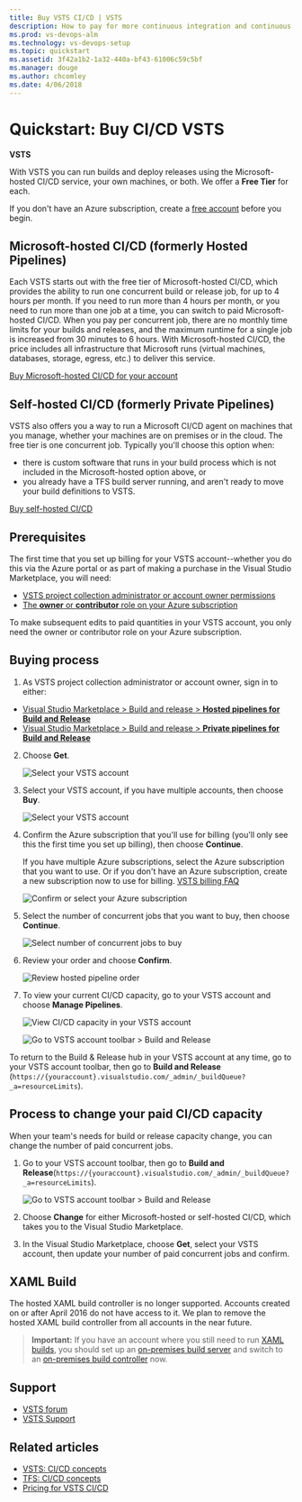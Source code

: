 ```yaml
---
title: Buy VSTS CI/CD | VSTS
description: How to pay for more continuous integration and continuous delivery (CI/CD) concurrency using VSTS (Visual Studio Online, VSO, VSTS)
ms.prod: vs-devops-alm
ms.technology: vs-devops-setup
ms.topic: quickstart
ms.assetid: 3f42a1b2-1a32-440a-bf43-61006c59c5bf
ms.manager: douge
ms.author: chcomley
ms.date: 4/06/2018
---
```

[//]: # (monikerRange: 'vsts')

# Quickstart: Buy CI/CD VSTS

**VSTS**

With VSTS you can run builds and deploy releases using the Microsoft-hosted CI/CD service, your own machines, or both. 
We offer a **Free Tier** for each.

If you don't have an Azure subscription, create a [free account](https://azure.microsoft.com/en-us/free/?WT.mc_id=A261C142F) before you begin.

## Microsoft-hosted CI/CD (formerly Hosted Pipelines)

Each VSTS starts out with the free tier of Microsoft-hosted CI/CD, which provides the ability to run one concurrent build or release job, for up to 4 hours per month. If you need to run more than 4 hours per month, or you need to run more than one job at a time, you can switch to paid Microsoft-hosted CI/CD. When you pay per concurrent job, there are no monthly time limits for your builds and releases, and the maximum runtime for a single job is increased from 30 minutes to 6 hours. With Microsoft-hosted CI/CD, the price includes all infrastructure that Microsoft runs (virtual machines, databases, storage, egress, etc.) to deliver this service.

[Buy Microsoft-hosted CI/CD for your account](https://marketplace.visualstudio.com/items?itemName=ms.build-release-hosted-pipelines)

## Self-hosted CI/CD (formerly Private Pipelines)

VSTS also offers you a way to run a Microsoft CI/CD agent on machines that you manage, whether your machines are on premises or in the cloud. The free tier is one concurrent job.
Typically you'll choose this option when:

* there is custom software that runs in your build process which is not included in the Microsoft-hosted option above, or
* you already have a TFS build server running, and aren't ready to move your build definitions to VSTS.

[Buy self-hosted CI/CD](https://marketplace.visualstudio.com/items?itemName=ms.build-release-private-pipelines)

<a name="buy-build-release"></a>

## Prerequisites

The first time that you set up billing for your VSTS account--whether you do this via the Azure portal or as part of making a purchase in the Visual Studio Marketplace, you will need:

* [VSTS project collection administrator or account owner permissions](vsts-billing-faq.md#find-owner)
* [The **owner** or **contributor** role on your Azure subscription](add-backup-billing-managers.md)

To make subsequent edits to paid quantities in your VSTS account, you only need the owner or contributor role on your Azure subscription.

## Buying process

1. As VSTS project collection administrator or account owner, sign in to either:

 * [Visual Studio Marketplace > Build and release > **Hosted pipelines for Build and Release**](https://marketplace.visualstudio.com/items?itemName=ms.build-release-hosted-pipelines)
 * [Visual Studio Marketplace > Build and release > **Private pipelines for Build and Release**](https://marketplace.visualstudio.com/items?itemName=ms.build-release-private-pipelines)

2. Choose **Get**.

    ![Select your VSTS account](_img/get-more-build-load-testing/buy-hosted-build-release-pipelines.png)

3. Select your VSTS account, if you have multiple accounts, then choose **Buy**.

    ![Select your VSTS account](_img/get-more-build-load-testing/select-team-services-account.png)

4. Confirm the Azure subscription that you'll use for billing (you'll only see this the first time you set up billing), then choose **Continue**.

    If you have multiple Azure subscriptions,
  select the Azure subscription that you want to use.
  Or if you don't have an Azure subscription,
  create a new subscription now to use for billing.
  [VSTS billing FAQ](vsts-billing-faq.md)

    ![Confirm or select your Azure subscription](_img/get-more-build-load-testing/select-azure-subscription.png)

5. Select the number of concurrent jobs that you want to buy, then choose **Continue**.

    ![Select number of concurrent jobs to buy](_img/get-more-build-load-testing/select-number-hosted-pipelines.png)

6. Review your order and choose **Confirm**.

    ![Review hosted pipeline order](_img/get-more-build-load-testing/review-confirm-order.png)

7. To view your current CI/CD capacity, go to your VSTS account and  choose **Manage Pipelines**.

    ![View CI/CD capacity in your VSTS account](_img/get-more-build-load-testing/confirm-hosted-pipeline-purchase.png)

     ![Go to VSTS account toolbar > Build and Release](_img/get-more-build-load-testing/manage-pipelines-team-services.png)

  To return to the Build & Release hub in
  your VSTS account at any time,
  go to your VSTS account toolbar,
  then go to **Build and Release**
  (```https://{youraccount}.visualstudio.com/_admin/_buildQueue?_a=resourceLimits```).

<a name="change-paid-pipelines"></a>

## Process to change your paid CI/CD capacity

When your team's needs for build or release capacity change, you can change the number of paid concurrent jobs.

1. Go to your VSTS account toolbar, then go to **Build and Release**(```https://{youraccount}.visualstudio.com/_admin/_buildQueue?_a=resourceLimits```).

    ![Go to VSTS account toolbar > Build and Release](_img/get-more-build-load-testing/manage-pipelines-team-services.png)

2. Choose **Change** for either Microsoft-hosted or self-hosted CI/CD, which takes you to the Visual Studio Marketplace.

3. In the Visual Studio Marketplace, choose **Get**, select your VSTS account, then update your number of paid concurrent jobs and confirm.

## XAML Build
The hosted XAML build controller is no longer supported.
  Accounts created on or after April 2016 do not have access to it.
  We plan to remove the hosted XAML build controller from all accounts in the near future.

  > **Important:** If you have an account where you still need to run [XAML builds](https://msdn.microsoft.com/en-us/library/ms181709%28v=vs.120%29.aspx),
  > you should set up an [on-premises build server](https://msdn.microsoft.com/en-us/library/ms252495%28v=vs.120%29.aspx)
  > and switch to an [on-premises build controller](https://msdn.microsoft.com/en-us/library/ee330987%28v=vs.120%29.aspx) now.

## Support

* [VSTS forum](https://social.msdn.microsoft.com/Forums/en-us/home?forum=TFService)
* [VSTS Support](https://www.visualstudio.com/team-services/support)

## Related articles

* [VSTS: CI/CD concepts](../build-release/concepts/licensing/concurrent-pipelines-ts.md)
* [TFS: CI/CD concepts](../build-release/concepts/licensing/concurrent-pipelines-tfs.md)
* [Pricing for VSTS CI/CD](https://www.visualstudio.com/team-services/pricing)